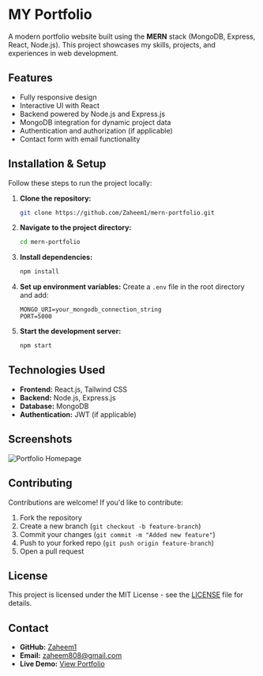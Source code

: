 # MY Portfolio

A modern portfolio website built using the **MERN** stack (MongoDB, Express, React, Node.js). This project showcases my skills, projects, and experiences in web development.

## Features

- Fully responsive design
- Interactive UI with React
- Backend powered by Node.js and Express.js
- MongoDB integration for dynamic project data
- Authentication and authorization (if applicable)
- Contact form with email functionality

## Installation & Setup

Follow these steps to run the project locally:

1. **Clone the repository:**
   ```sh
   git clone https://github.com/Zaheem1/mern-portfolio.git
   ```

2. **Navigate to the project directory:**
   ```sh
   cd mern-portfolio
   ```

3. **Install dependencies:**
   ```sh
   npm install
   ```

4. **Set up environment variables:**
   Create a `.env` file in the root directory and add:
   ```
   MONGO_URI=your_mongodb_connection_string
   PORT=5000
   ```

5. **Start the development server:**
   ```sh
   npm start
   ```

## Technologies Used

- **Frontend:** React.js, Tailwind CSS
- **Backend:** Node.js, Express.js
- **Database:** MongoDB
- **Authentication:** JWT (if applicable)

## Screenshots

![Portfolio Homepage](./screenshots/homepage.png)

## Contributing

Contributions are welcome! If you'd like to contribute:

1. Fork the repository
2. Create a new branch (`git checkout -b feature-branch`)
3. Commit your changes (`git commit -m "Added new feature"`)
4. Push to your forked repo (`git push origin feature-branch`)
5. Open a pull request

## License

This project is licensed under the MIT License - see the [LICENSE](LICENSE) file for details.

## Contact

- **GitHub:** [Zaheem1](https://github.com/Zaheem1)
- **Email:** zaheem808@gmail.com
- **Live Demo:** [View Portfolio](https://your-portfolio.com)

